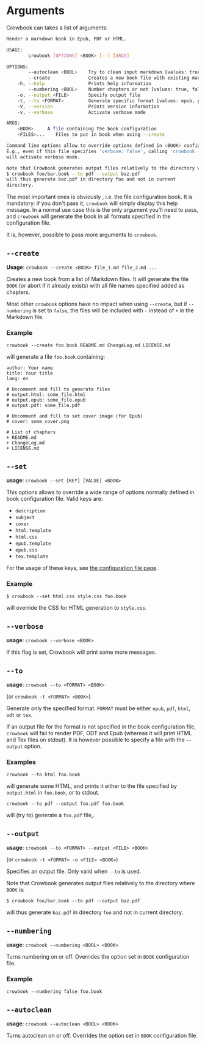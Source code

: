 Arguments 
=========

Crowbook can takes a list of arguments:

```bash
Render a markdown book in Epub, PDF or HTML.

USAGE:
        crowbook [OPTIONS] <BOOK> [--] [ARGS]

OPTIONS:
        --autoclean <BOOL>    Try to clean input markdown [values: true, false]
        --create              Creates a new book file with existing markdown files
    -h, --help                Prints help information
        --numbering <BOOL>    Number chapters or not [values: true, false]
    -o, --output <FILE>       Specify output file
    -t, --to <FORMAT>         Generate specific format [values: epub, pdf, html, tex, odt]
    -V, --version             Prints version information
    -v, --verbose             Activate verbose mode

ARGS:
    <BOOK>     A file containing the book configuration
    <FILES>...    Files to put in book when using --create

Command line options allow to override options defined in <BOOK> configuration file. 
E.g., even if this file specifies 'verbose: false', calling 'crowbook --verbose <BOOK>' 
will activate verbose mode.

Note that Crowbook generates output files relatively to the directory where <BOOK> is:
$ crowbook foo/bar.book --to pdf --output baz.pdf
will thus generate baz.pdf in directory foo and not in current
directory.
```

The most important ones is obviously <BOOK>, i.e. the file
configuration book. It is mandatory: if you don't pass it, `crowbook`
will simply display this help message. In a normal use case this is
the only argument you'll need to pass, and `crowbook` will generate
the book in all formats specified in the configuration file.

It is, however, possible to pass more arguments to `crowbook`.

`--create`
---------

**Usage**: `crowbook --create <BOOK> file_1.md file_2.md ...`

Creates a new book from a list of Markdown files. It will generate the
file `BOOK` (or abort if it already exists) with all file names
specified added as chapters.

Most other `crowbook` options have no impact when using `--create`,
but if `--numbering` is set to `false`, the files will be included
with `-` instead of `+` in the Markdown file.

### Example ###

```
crowbook --create foo.book README.md ChangeLog.md LICENSE.md
```

will generate a file `foo.book` containing:

```
author: Your name
title: Your title
lang: en

# Uncomment and fill to generate files
# output.html: some_file.html
# output.epub: some_file.epub
# output.pdf: some_file.pdf

# Uncomment and fill to set cover image (for Epub)
# cover: some_cover.png

# List of chapters
+ README.md
+ ChangeLog.md
+ LICENSE.md
```

`--set` 
-------

**usage**: `crowbook --set [KEY] [VALUE] <BOOK>`

This options allows to override a wide range of options normally
defined in book configuration file. Valid keys are:

* `description`
* `subject`
* `cover`
* `html.template`
* `html.css`
* `epub.template`
* `epub.css`
* `tex.template`

For the usage of these keys, see
[the configuration file page](config.md).

### Example ###

```
$ crowbook --set html.css style.css foo.book
```

will override the CSS for HTML generation to `style.css`.

`--verbose`
-----------

**usage**: `crowbook --verbose <BOOK>`

If this flag is set, Crowbook will print some more messages.

`--to`
------

**usage**: `crowbook --to <FORMAT> <BOOK>`

(or `crowbook -t <FORMAT> <BOOK>`)

Generate only the specified format. `FORMAT` must be either `epub`,
`pdf`, `html`, `odt` or `tex`.

If an output file for the format is not specified in the book
configuration file, `crowbook` will fail to render PDF, ODT and Epub
(whereas it will print HTML and Tex files on stdout). It is however
possible to specify a file with the `--output` option.

### Examples ###

```
crowbook --to html foo.book
```

will generate some HTML, and prints it either to the file specified by
`output.html` in `foo.book`, or to stdout.

```
crowbook --to pdf --output foo.pdf foo.book
```

will (try to) generate a `foo.pdf` file,.

`--output`
---------

**usage**: `crowbook --to <FORMAT> --output <FILE> <BOOK>`

(or `crowbook -t <FORMAT> -o <FILE> <BOOK>`)

Specifies an output file. Only valid when `--to` is used.

Note that Crowbook generates output files relatively to the directory
where `BOOK` is:
```
$ crowbook foo/bar.book --to pdf --output baz.pdf
```
will thus generate `baz.pdf` in directory `foo` and not in current
directory.

`--numbering`
-------------

**usage**: `crowbook --numbering <BOOL> <BOOK>`

Turns numbering on or off. Overrides the option set in `BOOK`
configuration file.

### Example ###

```
crowbook --numbering false foo.book
```


`--autoclean`
-------------

**usage**: `crowbook --autoclean <BOOL> <BOOK>`

Turns autoclean on or off. Overrides the option set in `BOOK`
configuration file. 
